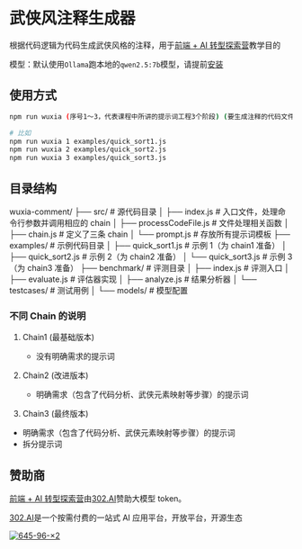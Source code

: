 # 武侠风注释生成器

根据代码逻辑为代码生成武侠风格的注释，用于[前端 + AI 转型探索营](https://kyscj.xetlk.com/s/3pm8Df)教学目的

模型：默认使用`Ollama`跑本地的`qwen2.5:7b`模型，请提前[安装](https://ollama.com/library/qwen2.5)

## 使用方式

```bash
npm run wuxia (序号1～3，代表课程中所讲的提示词工程3个阶段) (要生成注释的代码文件目录，可以用examples目录下的文件)

# 比如
npm run wuxia 1 examples/quick_sort1.js
npm run wuxia 2 examples/quick_sort2.js
npm run wuxia 3 examples/quick_sort3.js
```

## 目录结构

wuxia-comment/
├── src/ # 源代码目录
│ ├── index.js # 入口文件，处理命令行参数并调用相应的 chain
│ ├── processCodeFile.js # 文件处理相关函数
│ ├── chain.js # 定义了三条 chain
│ └── prompt.js # 存放所有提示词模板
├── examples/ # 示例代码目录
│ ├── quick_sort1.js # 示例 1（为 chain1 准备）
│ ├── quick_sort2.js # 示例 2（为 chain2 准备）
│ └── quick_sort3.js # 示例 3（为 chain3 准备）
├── benchmark/ # 评测目录
│ ├── index.js # 评测入口
│ ├── evaluate.js # 评估器实现
│ ├── analyze.js # 结果分析器
│ └── testcases/ # 测试用例
│ └── models/ # 模型配置

### 不同 Chain 的说明

1. Chain1 (最基础版本)

   - 没有明确需求的提示词

2. Chain2 (改进版本)

   - 明确需求（包含了代码分析、武侠元素映射等步骤）的提示词

3. Chain3 (最终版本)

- 明确需求（包含了代码分析、武侠元素映射等步骤）的提示词
- 拆分提示词

## 赞助商

[前端 + AI 转型探索营](https://appjiz2zqrn2142.h5.xiaoeknow.com/p/course/column/p_673d5557e4b023c058a79b7d)由[302.AI](https://302.ai/)赞助大模型 token。

[302.AI](https://302.ai/)是一个按需付费的一站式 AI 应用平台，开放平台，开源生态

[![645-96-×2](https://github.com/user-attachments/assets/9d416233-bd01-44a9-ac94-91097049aebd)](https://302.ai/)
